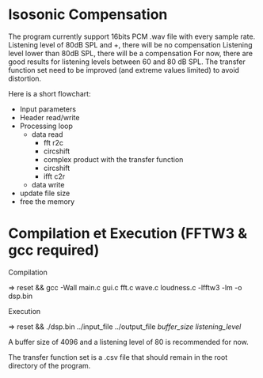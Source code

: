 # Isosonic Compensation

The program currently support 16bits PCM .wav file with every sample rate.
Listening level of 80dB SPL and +, there will be no compensation
Listening level lower than 80dB SPL, there will be a compensation
For now, there are good results for listening levels between 60 and 80 dB SPL.
The transfer function set need to be improved (and extreme values limited) to avoid distortion.

Here is a short flowchart:

- Input parameters
- Header read/write
- Processing loop
  - data read
    - fft r2c
    - circshift
    - complex product with the transfer function
    - circshift
    - ifft c2r
  - data write
- update file size
- free the memory


# Compilation et Execution (FFTW3 & gcc required)

Compilation

=> reset && gcc -Wall main.c gui.c fft.c wave.c loudness.c -lfftw3 -lm -o dsp.bin

Execution

=> reset && ./dsp.bin ../input_file ../output_file *buffer_size* *listening_level*

A buffer size of 4096 and a listening level of 80 is recommended for now.

The transfer function set is a .csv file that should remain in the root directory of the program.
